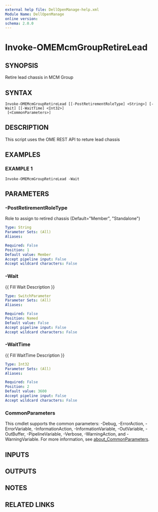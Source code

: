 ```yaml
---
external help file: DellOpenManage-help.xml
Module Name: DellOpenManage
online version:
schema: 2.0.0
---
```


# Invoke-OMEMcmGroupRetireLead

## SYNOPSIS
Retire lead chassis in MCM Group

## SYNTAX

```
Invoke-OMEMcmGroupRetireLead [[-PostRetirementRoleType] <String>] [-Wait] [[-WaitTime] <Int32>]
 [<CommonParameters>]
```

## DESCRIPTION
This script uses the OME REST API to reture lead chassis

## EXAMPLES

### EXAMPLE 1
```
Invoke-OMEMcmGroupRetireLead -Wait
```

## PARAMETERS

### -PostRetirementRoleType
Role to assign to retired chassis (Default="Member", "Standalone")

```yaml
Type: String
Parameter Sets: (All)
Aliases:

Required: False
Position: 1
Default value: Member
Accept pipeline input: False
Accept wildcard characters: False
```

### -Wait
{{ Fill Wait Description }}

```yaml
Type: SwitchParameter
Parameter Sets: (All)
Aliases:

Required: False
Position: Named
Default value: False
Accept pipeline input: False
Accept wildcard characters: False
```

### -WaitTime
{{ Fill WaitTime Description }}

```yaml
Type: Int32
Parameter Sets: (All)
Aliases:

Required: False
Position: 2
Default value: 3600
Accept pipeline input: False
Accept wildcard characters: False
```

### CommonParameters
This cmdlet supports the common parameters: -Debug, -ErrorAction, -ErrorVariable, -InformationAction, -InformationVariable, -OutVariable, -OutBuffer, -PipelineVariable, -Verbose, -WarningAction, and -WarningVariable. For more information, see [about_CommonParameters](http://go.microsoft.com/fwlink/?LinkID=113216).

## INPUTS

## OUTPUTS

## NOTES

## RELATED LINKS
